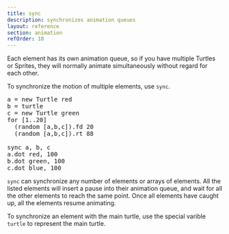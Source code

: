```yaml
---
title: sync
description: synchronizes animation queues
layout: reference
section: animation
refOrder: 10
---
```


Each element has its own animation queue, so if you have
multiple Turtles or Sprites, they will normally animate
simultaneously without regard for each other.

To synchronize the motion of multiple elements, use `sync`.

<pre class="jumbo">
a = new Turtle red
b = turtle
c = new Turtle green
for [1..20]
  (random [a,b,c]).fd 20
  (random [a,b,c]).rt 88

sync <span data-dfnup="elements to synchronize">a, b, c</span>
a.dot red, 100
b.dot green, 100
c.dot blue, 100
</pre>

`sync` can synchronize any number of elements or
arrays of elements.  All the listed elements will
insert a pause into their animation queue, and wait
for all the other elements to reach the same point.
Once all elements have caught up, all the elements
resume animating.

To synchronize an element with the main turtle,
use the special varible `turtle` to represent
the main turtle.
